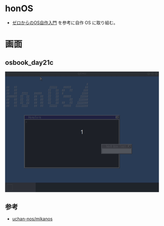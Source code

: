 # honOS

- [ゼロからのOS自作入門](https://www.amazon.co.jp/%E3%82%BC%E3%83%AD%E3%81%8B%E3%82%89%E3%81%AEOS%E8%87%AA%E4%BD%9C%E5%85%A5%E9%96%80-%E5%86%85%E7%94%B0-%E5%85%AC%E5%A4%AA/dp/4839975868) を参考に自作 OS に取り組む。

# 画面

## osbook_day21c

![osbook_day21c.gif](https://github.com/dilmnqvovpnmlib/hakiwata/blob/main/content/post/20210830/media/osbook_day21c.gif)

## 参考

- [uchan-nos/mikanos](https://github.com/uchan-nos/mikanos)
